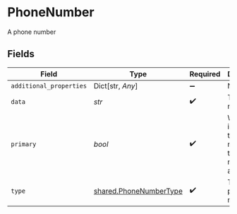 # PhoneNumber

A phone number


## Fields

| Field                                                                         | Type                                                                          | Required                                                                      | Description                                                                   |
| ----------------------------------------------------------------------------- | ----------------------------------------------------------------------------- | ----------------------------------------------------------------------------- | ----------------------------------------------------------------------------- |
| `additional_properties`                                                       | Dict[str, *Any*]                                                              | :heavy_minus_sign:                                                            | N/A                                                                           |
| `data`                                                                        | *str*                                                                         | :heavy_check_mark:                                                            | The phone number.                                                             |
| `primary`                                                                     | *bool*                                                                        | :heavy_check_mark:                                                            | When `true`, identifies the phone number as the primary number on an account. |
| `type`                                                                        | [shared.PhoneNumberType](../../models/shared/phonenumbertype.md)              | :heavy_check_mark:                                                            | The type of phone number.                                                     |